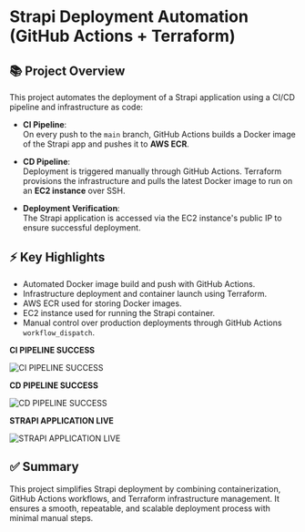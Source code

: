 # Strapi Deployment Automation (GitHub Actions + Terraform)

## 📚 Project Overview

This project automates the deployment of a Strapi application using a CI/CD pipeline and infrastructure as code:

- **CI Pipeline**:  
  On every push to the `main` branch, GitHub Actions builds a Docker image of the Strapi app and pushes it to **AWS ECR**.
  
- **CD Pipeline**:  
  Deployment is triggered manually through GitHub Actions. Terraform provisions the infrastructure and pulls the latest Docker image to run on an **EC2 instance** over SSH.

- **Deployment Verification**:  
  The Strapi application is accessed via the EC2 instance's public IP to ensure successful deployment.

## ⚡ Key Highlights

- Automated Docker image build and push with GitHub Actions.
- Infrastructure deployment and container launch using Terraform.
- AWS ECR used for storing Docker images.
- EC2 instance used for running the Strapi container.
- Manual control over production deployments through GitHub Actions `workflow_dispatch`.


 

**CI PIPELINE SUCCESS** 

   ![CI PIPELINE SUCCESS](asset/pipeline.png)

 
 **CD PIPELINE SUCCESS**

 
   ![CD PIPELINE SUCCESS](asset/pipeline.png)


 **STRAPI APPLICATION LIVE** 
 
   ![STRAPI APPLICATION LIVE](asset/pipeline.png)

 

## ✅ Summary

This project simplifies Strapi deployment by combining containerization, GitHub Actions workflows, and Terraform infrastructure management. It ensures a smooth, repeatable, and scalable deployment process with minimal manual steps.
